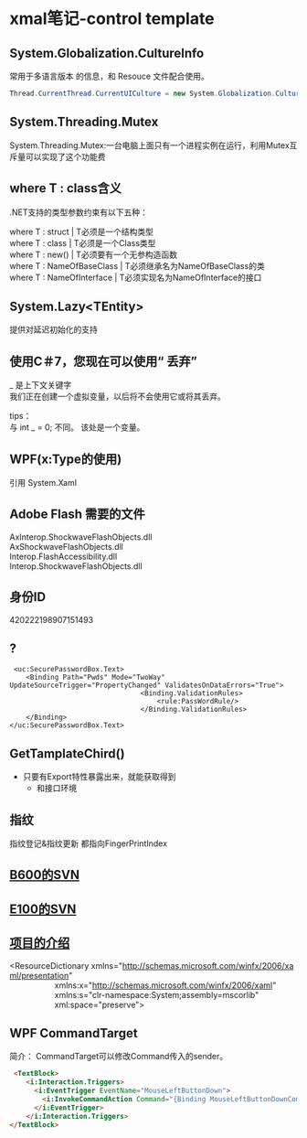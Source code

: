 # xmal笔记-control template

## System.Globalization.CultureInfo

常用于多语言版本 的信息，和 Resouce 文件配合使用。

```csharp
Thread.CurrentThread.CurrentUICulture = new System.Globalization.CultureInfo("zh-CHS");
```

## System.Threading.Mutex

System.Threading.Mutex:一台电脑上面只有一个进程实例在运行，利用Mutex互斥量可以实现了这个功能费

## where T : class含义

.NET支持的类型参数约束有以下五种：

where T : struct                               | T必须是一个结构类型  
where T : class                                | T必须是一个Class类型  
where T : new()                               | T必须要有一个无参构造函数  
where T : NameOfBaseClass          | T必须继承名为NameOfBaseClass的类  
where T : NameOfInterface             | T必须实现名为NameOfInterface的接口  

## System.Lazy\<TEntity\>

提供对延迟初始化的支持

## 使用C＃7，您现在可以使用“ 丢弃”

_ 是上下文关键字  
我们正在创建一个虚拟变量，以后将不会使用它或将其丢弃。

tips：  
与 int _ = 0; 不同。
该处是一个变量。

## WPF(x:Type的使用)

引用 System.Xaml

## Adobe Flash 需要的文件

AxInterop.ShockwaveFlashObjects.dll  
AxShockwaveFlashObjects.dll  
Interop.FlashAccessibility.dll  
Interop.ShockwaveFlashObjects.dll  

## 身份ID

420222198907151493

## \?

``` xaml
 <uc:SecurePasswordBox.Text>
    <Binding Path="Pwds" Mode="TwoWay" UpdateSourceTrigger="PropertyChanged" ValidatesOnDataErrors="True">
                                <Binding.ValidationRules>
                                    <rule:PassWordRule/>
                                </Binding.ValidationRules>
    </Binding>
</uc:SecurePasswordBox.Text>
```

## GetTamplateChird()

- 只要有Export特性暴露出来，就能获取得到
  * 和接口环境

## 指纹

指纹登记&指纹更新 都指向FingerPrintIndex

## [B600的SVN](https://192.168.1.7/svn/WindowsClient/HealthTerminal_Branche2.1.1.2)

## [E100的SVN](https://192.168.1.7/svn/WindowsClient/MobilePhysicalPlatform)

## [项目的介绍](https://192.168.1.7/svn/projectArchive/%E4%BA%A7%E5%93%81/%E6%90%BA%E5%BA%B7%E7%A7%BB%E5%8A%A8%E4%BD%93%E6%A3%80%E5%B9%B3%E5%8F%B0)

<ResourceDictionary xmlns="http://schemas.microsoft.com/winfx/2006/xaml/presentation"
                    xmlns:x="http://schemas.microsoft.com/winfx/2006/xaml"
                    xmlns:s="clr-namespace:System;assembly=mscorlib"
                    xml:space="preserve">

## WPF CommandTarget

简介：
      CommandTarget可以修改Command传入的sender。

``` html
 <TextBlock>
    <i:Interaction.Triggers>
      <i:EventTrigger EventName="MouseLeftButtonDown">
        <i:InvokeCommandAction Command="{Binding MouseLeftButtonDownCommand}"/>
      </i:EventTrigger>
    </i:Interaction.Triggers>
</TextBlock>
```
